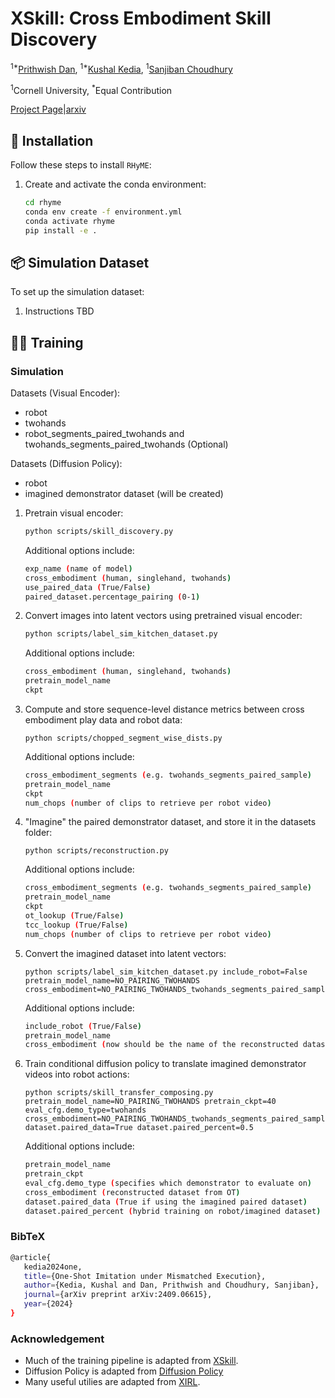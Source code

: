 # XSkill: Cross Embodiment Skill Discovery

<sup>1*</sup>[Prithwish Dan](https://pdan101.github.io/),  <sup>1*</sup>[Kushal Kedia](https://kushal2000.github.io/),  <sup>1</sup>[Sanjiban Choudhury](https://sanjibanc.github.io/)

<sup>1</sup>Cornell University, <sup>*</sup>Equal Contribution

[Project Page](https://portal-cornell.github.io/rhyme/)|[arxiv](https://arxiv.org/pdf/2409.06615)


## 🚀 Installation

Follow these steps to install `RHyME`:

1. Create and activate the conda environment:
   ```bash
   cd rhyme
   conda env create -f environment.yml
   conda activate rhyme
   pip install -e . 
   ```

## 📦 Simulation Dataset

To set up the simulation dataset:

1. Instructions TBD

## 🚴‍♂️ Training

### Simulation

Datasets (Visual Encoder):
- robot
- twohands
- robot_segments_paired_twohands and twohands_segments_paired_twohands (Optional)

Datasets (Diffusion Policy):
- robot
- imagined demonstrator dataset (will be created)


1. Pretrain visual encoder:
   ```bash
   python scripts/skill_discovery.py
   ```
   Additional options include:
   ```bash
   exp_name (name of model)
   cross_embodiment (human, singlehand, twohands)
   use_paired_data (True/False)
   paired_dataset.percentage_pairing (0-1)
   ```
2. Convert images into latent vectors using pretrained visual encoder: 
   ```bash
   python scripts/label_sim_kitchen_dataset.py
   ```
   Additional options include:
   ```bash
   cross_embodiment (human, singlehand, twohands)
   pretrain_model_name
   ckpt
   ```
3. Compute and store sequence-level distance metrics between cross embodiment play data and robot data:
   ```
   python scripts/chopped_segment_wise_dists.py
   ``` 
   Additional options include:
   ```bash
   cross_embodiment_segments (e.g. twohands_segments_paired_sample)
   pretrain_model_name
   ckpt 
   num_chops (number of clips to retrieve per robot video)
   ```
4. "Imagine" the paired demonstrator dataset, and store it in the datasets folder:
   ```
   python scripts/reconstruction.py
   ```
   Additional options include:
   ```bash
   cross_embodiment_segments (e.g. twohands_segments_paired_sample)
   pretrain_model_name
   ckpt 
   ot_lookup (True/False)
   tcc_lookup (True/False)
   num_chops (number of clips to retrieve per robot video)
   ```
5. Convert the imagined dataset into latent vectors:
   ```
   python scripts/label_sim_kitchen_dataset.py include_robot=False pretrain_model_name=NO_PAIRING_TWOHANDS cross_embodiment=NO_PAIRING_TWOHANDS_twohands_segments_paired_sample_generated_ot_2_ckpt40
   ```
   Additional options include:
   ```bash
   include_robot (True/False)
   pretrain_model_name
   cross_embodiment (now should be the name of the reconstructed dataset from OT)
   ```
6. Train conditional diffusion policy to translate imagined demonstrator videos into robot actions:
   ```
   python scripts/skill_transfer_composing.py pretrain_model_name=NO_PAIRING_TWOHANDS pretrain_ckpt=40 eval_cfg.demo_type=twohands cross_embodiment=NO_PAIRING_TWOHANDS_twohands_segments_paired_sample_generated_ot_2_ckpt40 dataset.paired_data=True dataset.paired_percent=0.5
   ```
   Additional options include:
   ```bash
   pretrain_model_name
   pretrain_ckpt
   eval_cfg.demo_type (specifies which demonstrator to evaluate on)
   cross_embodiment (reconstructed dataset from OT)
   dataset.paired_data (True if using the imagined paired dataset)
   dataset.paired_percent (hybrid training on robot/imagined dataset)
   ```

### BibTeX
   ```bash
   @article{
      kedia2024one,
      title={One-Shot Imitation under Mismatched Execution},
      author={Kedia, Kushal and Dan, Prithwish and Choudhury, Sanjiban},
      journal={arXiv preprint arXiv:2409.06615},
      year={2024}
   }
   ``` 

### Acknowledgement
* Much of the training pipeline is adapted from [XSkill](https://xskill.cs.columbia.edu/).
* Diffusion Policy is adapted from [Diffusion Policy](https://github.com/real-stanford/diffusion_policy)
* Many useful utilies are adapted from [XIRL](https://x-irl.github.io/).